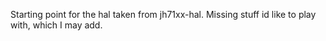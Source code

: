 Starting point for the hal taken from jh71xx-hal.  Missing stuff id like to play with, which I may add.

